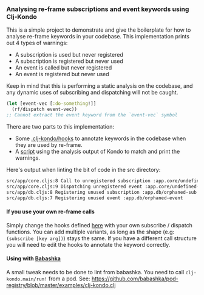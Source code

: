 ### Analysing re-frame subscriptions and event keywords using Clj-Kondo

This is a simple project to demonstrate and give the boilerplate for how to
analyse re-frame keywords in your codebase. This implementation prints out 4 types of warnings:

- A subscription is used but never registered
- A subscription is registered but never used
- An event is called but never registered
- An event is registered but never used

Keep in mind that this is performing a static analysis on the codebase, and any
dynamic uses of subscribing and dispatching will not be caught.

```clojure
(let [event-vec [:do-something!]]
  (rf/dispatch event-vec)) 
;; Cannot extract the event keyword from the `event-vec` symbol
```

There are two parts to this implementation:

- Some [.clj-kondo/hooks](https://github.com/yannvanhalewyn/kondo-register-keyword/blob/master/.clj-kondo/hooks/re_frame2.clj) to annotate keywords in the codebase when they are used by re-frame.
- A [script](https://github.com/yannvanhalewyn/kondo-register-keyword/blob/master/scripts/lint.clj) using the analysis output of Kondo to match and print the warnings.

Here's output when linting the bit of code in the src directory:

``` sh
src/app/core.cljs:8 Call to unregistered subscription :app.core/undefined-sub
src/app/core.cljs:9 Dispatching unregistered event :app.core/undefined-event
src/app/db.cljs:8 Registering unused subscription :app.db/orphaned-sub
src/app/db.cljs:7 Registering unused event :app.db/orphaned-event
```


#### If you use your own re-frame calls

Simply change the hooks defined
[here](https://github.com/yannvanhalewyn/analyze-re-frame-usage-with-clj-kondo/blob/master/scripts/lint.clj)
with your own subscribe / dispatch functions. You can add multiple variants, as
long as the shape (e.g:`(subscribe [key arg])`) stays the same. If you have a
different call structure you will need to edit the hooks to annotate the keyword
correctly.

#### Using with [Babashka](https://github.com/babashka/babashka)

A small tweak needs to be done to lint from babashka. You need to call `clj-kondo.main/run!` from a pod. See: https://github.com/babashka/pod-registry/blob/master/examples/clj-kondo.clj
